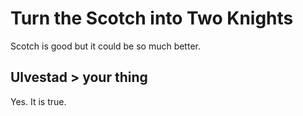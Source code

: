 # Turn the Scotch into Two Knights

Scotch is good but it could be so much better.


## Ulvestad > your thing

Yes. It is true.


